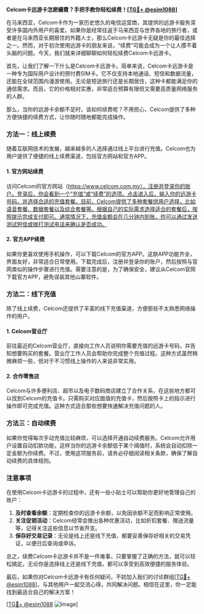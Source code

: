**Celcom卡远游卡怎麽續費？手把手教你轻松续费！[[TG💪+ @esim1088](https://t.me/s/esim1088)]**

在马来西亚，Celcom卡作为一家历史悠久的电信运营商，其提供的远游卡服务深受许多国内外用户的喜爱。如果你是经常往返于马来西亚与世界各地的旅行者，或者是在马来西亚长期居住的外籍人士，那么Celcom卡远游卡无疑是你的最佳选择之一。然而，对于初次使用远游卡的朋友来说，“续费”可能会成为一个让人摸不着头脑的问题。今天，我们就来详细聊聊如何轻松续费Celcom卡远游卡。

首先，让我们了解一下什么是Celcom卡远游卡。简单来说，Celcom卡远游卡是一种专为国际用户设计的预付费SIM卡。它不仅支持本地通话、短信和数据流量，还能在全球范围内漫游使用。无论是短途旅行还是长期居住，这种卡都能满足你的通信需求。而且，它的价格相对实惠，非常适合预算有限但又需要高质量网络服务的人群。

那么，当你的远游卡余额不足时，该如何续费呢？不用担心，Celcom提供了多种方便快捷的续费方式，让你随时随地都能完成操作。

### 方法一：线上续费

随着互联网技术的发展，越来越多的人选择通过线上平台进行充值。Celcom也为用户提供了便捷的线上续费渠道，包括官方网站和官方APP。

#### 1. 官方网站续费
访问Celcom的官方网站（https://www.celcom.com.my），注册并登录你的账户。登录后，你会看到一个“充值”或“续费”的选项。点击进入后，输入你的远游卡号码，并选择合适的充值套餐。目前，Celcom提供了多种套餐供用户选择，比如语音套餐、数据套餐以及综合套餐等。根据自己的实际需求选择适合的套餐后，按照提示完成支付即可。通常情况下，充值金额会在几分钟内到账，你可以通过发送测试短信或拨打测试电话来确认是否成功。

#### 2. 官方APP续费
如果你更喜欢使用手机操作，可以下载Celcom的官方APP。这款APP功能齐全，界面友好，非常适合日常使用。下载完成后，注册并登录你的账户，然后按照与官网类似的操作步骤进行充值。需要注意的是，为了确保安全，建议从Celcom官网下载官方APP，避免误装其他山寨软件。

### 方法二：线下充值

除了线上续费，Celcom还提供了丰富的线下充值渠道，方便那些不太熟悉网络操作的用户。

#### 1. Celcom营业厅
前往最近的Celcom营业厅，直接向工作人员说明你需要充值的远游卡号码，并告知想要购买的套餐。营业厅工作人员会帮助你完成整个充值过程。这种方式虽然稍微麻烦一些，但对于不习惯线上操作的人来说非常实用。

#### 2. 合作零售店
Celcom与许多便利店、超市以及电子数码商店建立了合作关系，在这些地方都可以找到Celcom的充值卡。只需购买对应面值的充值卡，然后按照卡上的指示进行操作即可完成充值。这种方式适合那些想要快速解决充值问题的人。

### 方法三：自动续费

如果你觉得每次手动充值比较麻烦，可以选择开通自动续费服务。Celcom允许用户设置自动扣款功能，这样当你的远游卡余额低于某个阈值时，系统会自动扣除一定金额为你续费。不过，使用这项服务前，请务必仔细阅读相关条款，确保了解自动续费的具体规则。

### 注意事项

在使用Celcom卡远游卡的过程中，还有一些小贴士可以帮助你更好地管理自己的账户：

1. **及时查看余额**：定期检查你的远游卡余额，以免因余额不足而影响正常使用。
2. **关注促销活动**：Celcom经常会推出各种优惠活动，比如折扣套餐、赠送流量等，记得关注这些信息以节省开支。
3. **保存好交易记录**：无论是线上还是线下充值，都要妥善保存好相关的交易凭证，以便日后查询或申诉。

总之，续费Celcom卡远游卡并不是一件难事，只要掌握了正确的方法，就可以轻松搞定。无论你是选择线上还是线下充值，都可以享受到高效便捷的服务体验。

最后，如果你对Celcom卡远游卡有任何疑问，不妨加入我们的讨论群组[[TG💪+ @esim1088](https://t.me/s/esim1088)]，与其他用户一起交流心得，共同解决问题。相信在这里，你一定能找到最适合自己的解决方案！

[[TG💪+ @esim1088](https://t.me/s/esim1088) ![Image](https://i.postimg.cc/4NQfJmqS/Snipaste-2025-05-13-00-14-12.png)]